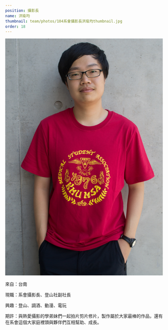 ```yaml
---
position: 攝影長
name: 洪瑜均
thumbnail: team/photos/104系會攝影長洪瑜均thumbnail.jpg
order: 18
---
```

![104系會攝影長洪瑜均](photos/104系會攝影長洪瑜均full.jpg)

來自：台南

現職：系會攝影長、登山社副社長

興趣：登山、調酒、動漫、電玩

期許：與熱愛攝影的學弟妹們一起拍片剪片修片，製作屬於大家最棒的作品，還有在系會這個大家庭裡頭與夥伴們互相幫助、成長。
